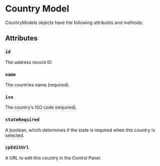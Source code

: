 # Country Model

CountryModels objects have the following attributes and methods:

## Attributes

### `id`

The address record ID.

### `name`

The countries name (required).

### `iso`

The country’s ISO code (required).

### `stateRequired`

A boolean, which determines if the state is required when this country is selected.

### `cpEditUrl`

A URL to edit this country in the Control Panel.

